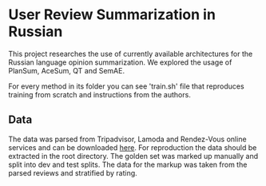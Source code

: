 # User Review Summarization in Russian

This project researches the use of currently available architectures for the Russian language opinion summarization. We explored the usage of PlanSum, AceSum, QT and SemAE.

For every method in its folder you can see 'train.sh' file that reproduces training from scratch and instructions from the authors.

## Data 
The data was parsed from Tripadvisor, Lamoda and Rendez-Vous online services and can be downloaded [here](https://drive.google.com/drive/folders/1sT22ORCqC_JCdMpIlqA1SmIZHDoYRKP1?usp=sharing). For reproduction the data should be extracted in the root directory.
The golden set was marked up manually and split into dev and test splits. The data for the markup was taken from the parsed reviews and stratified by rating.
